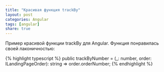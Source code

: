 ```yaml
---
title: "Красивая функция trackBy"
layout: post
categories: Angular
tags: [angular]
share: true
---
```


Пример красивой функции trackBy для Angular. Функция понравилась своей лаконичностью:

{% highlight typescript %}
public trackByNumber = (_: number, order: ILandingPageOrder): string => order.orderNumber;
{% endhighlight %}